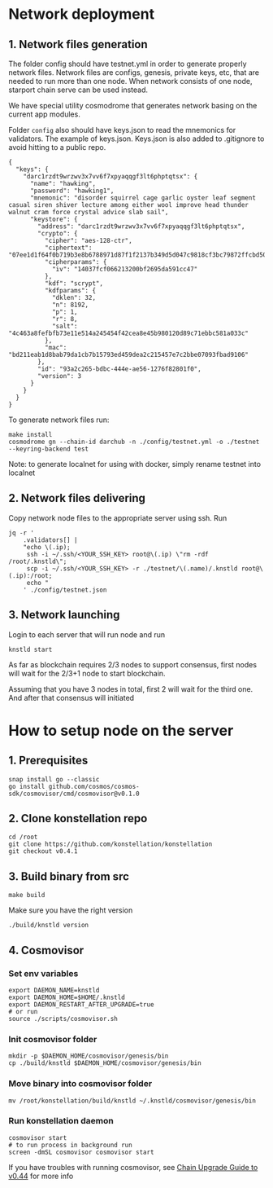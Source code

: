 # Network deployment

## 1. Network files generation
The folder config should have testnet.yml in order to generate properly network files.
Network files are configs, genesis, private keys, etc, that are needed to run more than one node. 
When network consists of one node, starport chain serve can be used instead.

We have special utility cosmodrome that generates network basing on the current app modules.

Folder `config` also should have keys.json to read the mnemonics for validators.
The example of keys.json. Keys.json is also added to .gitignore to avoid hitting to a public repo.
```
{
  "keys": {
    "darc1rzdt9wrzwv3x7vv6f7xpyaqqgf3lt6phptqtsx": {
      "name": "hawking",
      "password": "hawking1",
      "mnemonic": "disorder squirrel cage garlic oyster leaf segment casual siren shiver lecture among either wool improve head thunder walnut cram force crystal advice slab sail",
      "keystore": {
        "address": "darc1rzdt9wrzwv3x7vv6f7xpyaqqgf3lt6phptqtsx",
        "crypto": {
          "cipher": "aes-128-ctr",
          "ciphertext": "07ee1d1f64f0b719b3e8b6788971d87f1f2137b349d5d047c9818cf3bc79872ffcbd50bfbd",
          "cipherparams": {
            "iv": "14037fcf066213200bf2695da591cc47"
          },
          "kdf": "scrypt",
          "kdfparams": {
            "dklen": 32,
            "n": 8192,
            "p": 1,
            "r": 8,
            "salt": "4c463a8fefbfb73e11e514a245454f42cea8e45b980120d89c71ebbc581a033c"
          },
          "mac": "bd211eab1d8bab79da1cb7b15793ed459dea2c215457e7c2bbe07093fbad9106"
        },
        "id": "93a2c265-bdbc-444e-ae56-1276f82801f0",
        "version": 3
      }
    }
  }
}
```
To generate network files run:
```
make install
cosmodrome gn --chain-id darchub -n ./config/testnet.yml -o ./testnet --keyring-backend test
```
Note: to generate localnet for using with docker, simply rename testnet into localnet

## 2. Network files delivering
Copy network node files to the appropriate server using ssh. 
Run 
```
jq -r '
    .validators[] |
    "echo \(.ip);
     ssh -i ~/.ssh/<YOUR_SSH_KEY> root@\(.ip) \"rm -rdf /root/.knstld\";
     scp -i ~/.ssh/<YOUR_SSH_KEY> -r ./testnet/\(.name)/.knstld root@\(.ip):/root;
     echo "
    ' ./config/testnet.json
```
## 3. Network launching
Login to each server that will run node and run
```
knstld start
```
As far as blockchain requires 2/3 nodes to support consensus, 
first nodes will wait for the 2/3+1 node to start blockchain.

Assuming that you have 3 nodes in total, first 2 will wait for the third one. And after that consensus will initiated


# How to setup node on the server
## 1. Prerequisites
```
snap install go --classic
go install github.com/cosmos/cosmos-sdk/cosmovisor/cmd/cosmovisor@v0.1.0

```

## 2. Clone konstellation repo
```
cd /root
git clone https://github.com/konstellation/konstellation
git checkout v0.4.1
```

## 3. Build binary from src
```
make build
```
Make sure you have the right version
```
./build/knstld version
```

## 4. Cosmovisor

### Set env variables
```
export DAEMON_NAME=knstld
export DAEMON_HOME=$HOME/.knstld
export DAEMON_RESTART_AFTER_UPGRADE=true
# or run
source ./scripts/cosmovisor.sh
```

### Init cosmovisor folder
```
mkdir -p $DAEMON_HOME/cosmovisor/genesis/bin
cp ./build/knstld $DAEMON_HOME/cosmovisor/genesis/bin
```

### Move binary into cosmovisor folder
```
mv /root/konstellation/build/knstld ~/.knstld/cosmovisor/genesis/bin
```

### Run konstellation daemon
```
cosmovisor start
# to run process in background run
screen -dmSL cosmovisor cosmovisor start
```

If you have troubles with running cosmovisor, see [Chain Upgrade Guide to v0.44](https://docs.cosmos.network/master/migrations/chain-upgrade-guide-044.html) for more info
